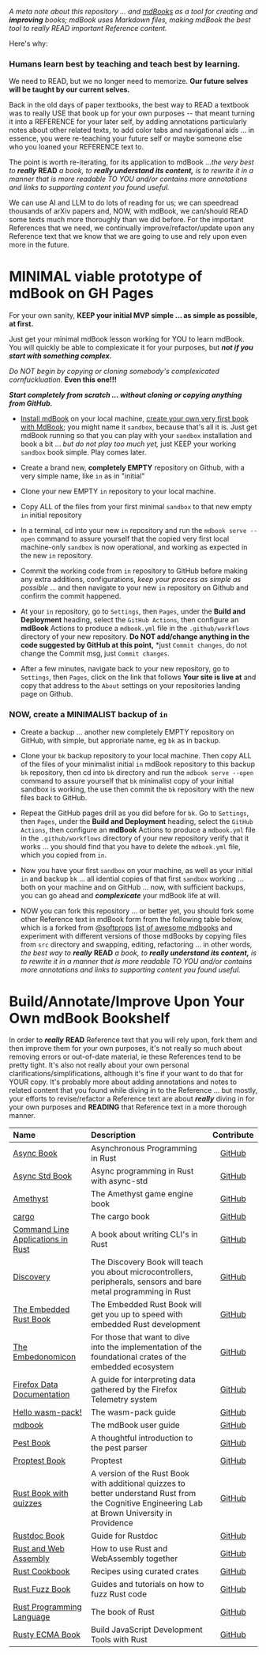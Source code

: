 *A meta note about this repository ... and [mdBooks](https://rust-lang-nursery.GitHub.io/mdBook/) as a tool for creating and **improving** books; mdBook uses Markdown files, making mdBook the best tool to really READ important Reference content.* 

Here's why:

### Humans learn best by teaching and teach best by learning.

We need to READ, but we no longer need to memorize. **Our future selves will be taught by our current selves.**

Back in the old days of paper textbooks, the best way to READ a textbook was to really USE that book up for your own purposes -- that meant turning it into a REFERENCE for your later self, by adding annotations particularly notes about other related texts, to add color tabs and navigational aids ... in essence, you were re-teaching your future self or maybe someone else who you loaned your REFERENCE text to.  

The point is worth re-iterating, for its application to mdBook ...*the very best to* ***really*** **READ** *a book, to* ***really understand its content,*** *is to rewrite it in a manner that is more readable TO YOU and/or contains more annotations and links to supporting content you found useful.*  

We can use AI and LLM to do lots of reading for us; we can speedread thousands of arXiv papers and, NOW, with mdBook, we can/should READ some texts much more thoroughly than we did before. For the important References that we need, we continually improve/refactor/update upon any Reference text that we know that we are going to use and rely upon even more in the future.
# MINIMAL viable prototype of mdBook on GH Pages

For your own sanity, **KEEP your initial MVP simple ... as simple as possible, at first.** 

Just get your minimal mdBook lesson working for YOU to learn mdBook. You will quickly be able to complexicate it for your purposes, but ***not if you start with something complex.***

*Do NOT begin by copying or cloning somebody's complexicated cornfuckluation.* **Even this one!!!** 

***Start completely from scratch ... without cloning or copying anything from GitHub.***

- [Install mdBook](https://rust-lang.github.io/mdBook/guide/installation.html) on your local machine, [create your own very first book with MdBook](https://rust-lang.github.io/mdBook/guide/creating.html); you might name it `sandbox`, because that's all it is. Just get mdBook running so that you can play with your `sandbox` installation and book a bit ... *but do not play too much yet,* just KEEP your working `sandbox` book simple. Play comes later.

- Create a brand new, **completely EMPTY** repository on Github, with a very simple name, like `in` as in "initial"

- Clone your new EMPTY `in` repository to your local machine.

- Copy ALL of the files from your first minimal `sandbox` to that new empty `in` initial repository

- In a terminal, cd into your new `in` repository and run the `mdbook serve --open` command to assure yourself that the copied very first local machine-only `sandbox` is now operational, and working as expected in the new `in` repository.

- Commit the working code from `in` repository to GitHub before making any extra additions, configurations, *keep your process as simple as possible* ... and then navigate to your new `in` repository on Github and confirm the commit happened.

- At your `in` repository, go to `Settings`, then `Pages`, under the **Build and Deployment** heading, select the `GitHub Actions`, then configure an **mdBook** Actions to produce a `mdbook.yml` file in the `.github/workflows` directory of your new repository.  **Do NOT add/change anything in the code suggested by GitHub at this point,** *just `Commit changes`, do not change the Commit msg, just `Commit changes`.

- After a few minutes, navigate back to your new repository, go to `Settings`, then `Pages`, click on the link that follows **Your site is live at** and copy that address to the `About` settings on your repositories landing page on Github.

### NOW, create a MINIMALIST backup of `in` 

- Create a backup ... another new completely EMPTY repository on GitHub, with simple, but approriate name, eg `bk` as in backup.

- Clone your `bk` backup repository to your local machine. Then copy ALL of the files of your minimalist initial `in` mdBook repository to this backup `bk` repository, then cd into `bk` directory and run the `mdbook serve --open` command to assure yourself that `bk` minimalist copy of your initial sandbox is working, the use then commit the `bk` repository with the new files back to GitHub.  

- Repeat the GitHub pages drill as you did before for `bk`. Go to `Settings`, then `Pages`, under the **Build and Deployment** heading, select the `GitHub Actions`, then configure an **mdBook** Actions to produce a `mdbook.yml` file in the `.github/workflows` directory of your new repository verify that it works ... you should find that you have to delete the `mdbook.yml` file, which you copied from `in`. 

- Now you have your first `sandbox` on your machine, as well as your initial `in` and backup `bk` ... all idential copies of that first `sandbox` working ... both on your machine and on GitHub ... now, with sufficient backups, you can go ahead and ***complexicate*** your mdBook life at will. 

- NOW you can fork this repository ... or better yet, you should fork some other Reference text in mdBook form from the following table below, which is a forked from [@softprops](https://github.com/softprops) [list of awesome mdbooks](https://github.com/softprops/awesome-mdbook) and experiment with different versions of those mdBooks by copying files from `src` directory and swapping, editing, refactoring ... in other words, *the best way to* ***really*** **READ** *a book, to* ***really understand its content,*** *is to rewrite it in a manner that is more readable TO YOU and/or contains more annotations and links to supporting content you found useful.* 

# Build/Annotate/Improve Upon Your Own mdBook Bookshelf

In order to ***really*** **READ** Reference text that you will rely upon, fork them and then improve them for your own purposes, it's not really so much about removing errors or out-of-date material, ie these References tend to be pretty tight.  It's also not really about your own personal clarifications/simplifications, although it's fine if your want to do that for YOUR copy. It's probably more about adding annotations and notes to related content that you found while diving in to the Reference ... but mostly, your efforts to revise/refactor a Reference text are about ***really*** diving in for your own purposes and **READING** that Reference text in a more thorough manner. 

| Name | Description | Contribute |
|:----|:-----------|:-------:|
| [Async Book](https://rust-lang.GitHub.io/async-book/index.html) | Asynchronous Programming in Rust | [GitHub](https://GitHub.com/rust-lang/async-book) |
| [Async Std Book](https://book.async.rs/) | Async programming in Rust with async-std | [GitHub](https://github.com/async-rs/async-std/tree/master/docs) |
| [Amethyst](https://www.amethyst.rs/book/latest/) | The Amethyst game engine book | [GitHub](https://GitHub.com/amethyst/amethyst) |
| [cargo](https://doc.rust-lang.org/cargo/) | The cargo book | [GitHub](https://GitHub.com/rust-lang/cargo/tree/master/src/doc/src) |
| [Command Line Applications in Rust](https://rust-lang-nursery.GitHub.io/cli-wg/) | A book about writing CLI's in Rust | [GitHub](https://GitHub.com/rust-lang-nursery/cli-wg/tree/master/src) |
| [Discovery](https://docs.rust-embedded.org/discovery/index.html) | The Discovery Book will teach you about microcontrollers, peripherals, sensors and bare metal programming in Rust | [GitHub](https://GitHub.com/rust-embedded/discovery) |
| [The Embedded Rust Book](https://docs.rust-embedded.org/book/index.html) | The Embedded Rust Book will get you up to speed with embedded Rust development | [GitHub](https://GitHub.com/rust-embedded/book) |
| [The Embedonomicon](https://docs.rust-embedded.org/embedonomicon/index.html) | For those that want to dive into the implementation of the foundational crates of the embedded ecosystem | [GitHub](https://GitHub.com/rust-embedded/embedonomicon) |
| [Firefox Data Documentation](https://github.com/mozilla/firefox-data-docs) | A guide for interpreting data gathered by the Firefox Telemetry system | [GitHub](https://github.com/mozilla/firefox-data-docs) |
| [Hello wasm-pack!](https://rustwasm.GitHub.io/wasm-pack/book/) | The wasm-pack guide | [GitHub](https://GitHub.com/rustwasm/wasm-pack/tree/master/docs/src) |
| [mdbook](https://rust-lang-nursery.GitHub.io/mdBook/)| The mdBook user guide | [GitHub](https://GitHub.com/rust-lang-nursery/mdBook)|
| [Pest Book](https://pest.rs/book/) | A thoughtful introduction to the pest parser | [GitHub](https://github.com/pest-parser/book) |
| [Proptest Book](https://altsysrq.github.io/proptest-book/intro.html) | Proptest | [GitHub](https://github.com/AltSysrq/proptest/tree/master/book) |
| [Rust Book with quizzes](https://rust-book.cs.brown.edu/) | A version of the Rust Book with additional quizzes to better understand Rust from the Cognitive Engineering Lab at Brown University in Providence | [GitHub](https://github.com/cognitive-engineering-lab/rust-book) |
| [Rustdoc Book](https://doc.rust-lang.org/stable/rustdoc/) | Guide for Rustdoc | [GitHub](https://github.com/rust-lang/rust/tree/master/src/doc/rustdoc) |
| [Rust and Web Assembly](https://rustwasm.GitHub.io/book/) | How to use Rust and WebAssembly together | [GitHub](https://GitHub.com/rustwasm/book/) |
| [Rust Cookbook](https://rust-lang-nursery.GitHub.io/rust-cookbook/) | Recipes using curated crates | [GitHub](https://GitHub.com/rust-lang-nursery/rust-cookbook)
| [Rust Fuzz Book](https://rust-fuzz.github.io/book/) | Guides and tutorials on how to fuzz Rust code | [GitHub](https://GitHub.com/rust-fuzz/book) |
| [Rust Programming Language](https://doc.rust-lang.org/book/2018-edition/foreword.html) | The book of Rust | [GitHub](https://GitHub.com/rust-lang/book) |
| [Rusty ECMA Book](https://rusty-ecma.github.io/rusty-ecma-book/) | Build JavaScript Development Tools with Rust | [GitHub](https://GitHub.com/freemasen/rusty-ecma-book/) |
